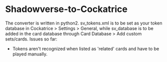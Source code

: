 # Shadowverse-to-Cockatrice
The converter is written in python2.
sv_tokens.xml is to be set as your token database in Cockatrice > Settings > General, while sv_database is to be added in the card database through Card Database > Add custom sets/cards.
Issues so far:
  - Tokens aren't recognized when listed as 'related' cards and have to be played manually.
